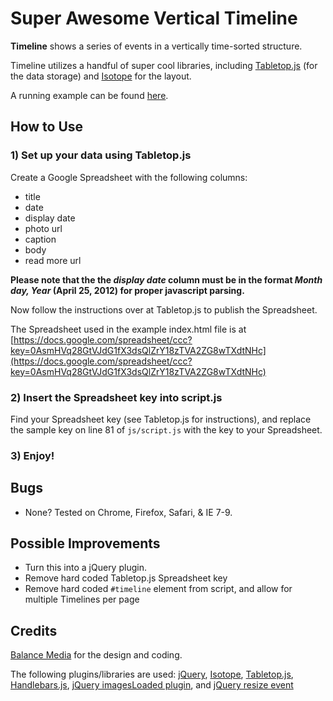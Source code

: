 # Super Awesome Vertical Timeline

**Timeline** shows a series of events in a vertically time-sorted structure.

Timeline utilizes a handful of super cool libraries, including [Tabletop.js](http://github.com/jsoma/tabletop) (for the data storage) and [Isotope](http://isotope.metafizzy.co/) for the layout.

A running example can be found [here](http://builtbybalance.com/github-timeline/).

## How to Use

### 1) Set up your data using Tabletop.js

Create a Google Spreadsheet with the following columns:
* title
* date
* display date
* photo url
* caption
* body 
* read more url

**Please note that the the _display date_ column must be in the format _Month day, Year_ (April 25, 2012) for proper javascript parsing.**

Now follow the instructions over at Tabletop.js to publish the Spreadsheet.

The Spreadsheet used in the example index.html file is at [https://docs.google.com/spreadsheet/ccc?key=0AsmHVq28GtVJdG1fX3dsQlZrY18zTVA2ZG8wTXdtNHc](https://docs.google.com/spreadsheet/ccc?key=0AsmHVq28GtVJdG1fX3dsQlZrY18zTVA2ZG8wTXdtNHc)

### 2) Insert the Spreadsheet key into script.js

Find your Spreadsheet key (see Tabletop.js for instructions), and replace the sample key on line 81 of `js/script.js` with the key to your Spreadsheet.

### 3) Enjoy!

## Bugs 

* None? Tested on Chrome, Firefox, Safari, & IE 7-9.

## Possible Improvements

* Turn this into a jQuery plugin.
* Remove hard coded Tabletop.js Spreadsheet key
* Remove hard coded `#timeline` element from script, and allow for multiple Timelines per page

## Credits

[Balance Media](http://www.builtbybalance.com) for the design and coding.

The following plugins/libraries are used:
[jQuery](http://jquery.com/), [Isotope](http://isotope.metafizzy.co), [Tabletop.js](http://github.com/jsoma/tabletop), [Handlebars.js](http://handlebarsjs.com/), [jQuery imagesLoaded plugin](http://github.com/desandro/imagesloaded), and [jQuery resize event](http://benalman.com/projects/jquery-resize-plugin/)